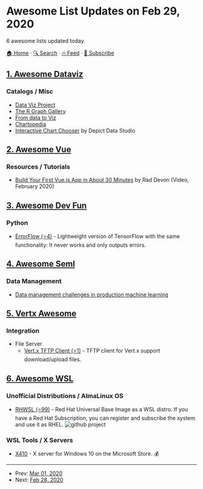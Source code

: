 # Awesome List Updates on Feb 29, 2020

6 awesome lists updated today.

[🏠 Home](/README.md) · [🔍 Search](https://www.trackawesomelist.com/search/) · [🔥 Feed](https://www.trackawesomelist.com/rss.xml) · [📮 Subscribe](https://trackawesomelist.us17.list-manage.com/subscribe?u=d2f0117aa829c83a63ec63c2f&id=36a103854c)



## [1. Awesome Dataviz](/content/javierluraschi/awesome-dataviz/README.md)

### Catalogs / Misc

*   [Data Viz Project](https://datavizproject.com)
*   [The R Graph Gallery](https://www.r-graph-gallery.com)
*   [From data to Viz](https://www.data-to-viz.com)
*   [Chartopedia](https://www.anychart.com/chartopedia)
*   [Interactive Chart Chooser](https://depictdatastudio.com/charts/) by Depict Data Studio

## [2. Awesome Vue](/content/vuejs/awesome-vue/README.md)

### Resources / Tutorials

*   [Build Your First Vue.js App in About 30 Minutes](https://raddevon.com/articles/build-your-first-vue-js-app/) by Rad Devon (Video, February 2020)

## [3. Awesome Dev Fun](/content/mislavcimpersak/awesome-dev-fun/README.md)

### Python

*   [ErrorFlow (⭐4)](https://github.com/SudoPseudo/ErrorFlow) - Lightweight version of TensorFlow with the same functionality: It never works and only outputs errors.

## [4. Awesome Seml](/content/SE-ML/awesome-seml/README.md)

### Data Management

*   [Data management challenges in production machine learning](https://static.googleusercontent.com/media/research.google.com/en//pubs/archive/46178.pdf)

## [5. Vertx Awesome](/content/vert-x3/vertx-awesome/README.md)

### Integration

*   File Server
    *   [Vert.x TFTP Client (⭐1)](https://github.com/OneManCrew/vertx-tftp-client) - TFTP client for Vert.x support download/upload files.

## [6. Awesome WSL](/content/sirredbeard/Awesome-WSL/README.md)

### Unofficial Distributions / AlmaLinux OS

*   [RHWSL (⭐99)](https://github.com/yosukes-dev/RHWSL) - Red Hat Universal Base Image as a WSL distro. If you have a Red Hat Subscription, you can register and subscribe the system and use it as RHEL. ![github project](https://raw.githubusercontent.com/sirredbeard/Awesome-WSL/master/github-icon.png)

### WSL Tools / X Servers

*   [X410](https://token2shell.com/x410/) - X server for Windows 10 on the Microsoft Store. 💰

---

- Prev: [Mar 01, 2020](/content/2020/03/01/README.md)
- Next: [Feb 28, 2020](/content/2020/02/28/README.md)